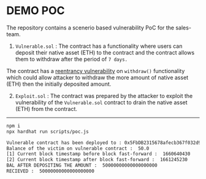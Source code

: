 # DEMO POC

The repository contains a scenerio based vulnerability PoC for the sales-team.

1. `Vulnerable.sol` : The contract has a functionality where users can deposit their native asset (ETH) to the contract and the contract allows them to withdraw after the period of `7 days.`

The contract has a [reentrancy vulnerability](https://hackernoon.com/hack-solidity-reentrancy-attack) on `withdraw()` functionality which could allow attacker to withdraw the more amount of native asset (ETH) then the initially deposited amount.

2. `Exploit.sol` : The contract was prepared by the attacker to exploit the vulnerability of the `Vulnerable.sol` contract to drain the native asset (ETH) from the contract.

-----

```bash
npm i
npx hardhat run scripts/poc.js
```

```bash
Vulnerable contract has been deployed to : 0x5FbDB2315678afecb367f032d93F642f64180aa3
Balance of the victim on vulnerable contract :  50.0
[1] Current block timestamp before block fast-forward :  1660640430
[2] Current block timestamp after block fast-forward :  1661245230
BAL AFTER DEPOSITING THE AMOUNT :  50000000000000000000
RECIEVED :  50000000000000000000
```